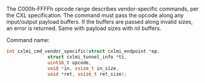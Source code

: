 The C000h-FFFFh opcode range describes vendor-specific commands, per the CXL specification. The command must pass the opcode along any input/output payload buffers. If the buffers are passed along invalid sizes, an error is returned. Same with payload sizes with nil buffers.

Command name:

   ```C
int cxlmi_cmd_vendor_specific(struct cxlmi_endpoint *ep,
			      struct cxlmi_tunnel_info *ti,
			      uint16_t opcode,
			      void *in, ssize_t in_size,
			      void *ret, ssize_t ret_size);
   ```
